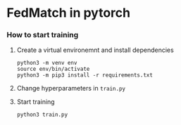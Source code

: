 # FedMatch in pytorch

### How to start training

1. Create a virtual environemnt and install dependencies

   ```shell
   python3 -m venv env
   source env/bin/activate
   python3 -m pip3 install -r requirements.txt
   ```

2. Change hyperparameters in `train.py`

3. Start training

   ```shell
   python3 train.py
   ```
